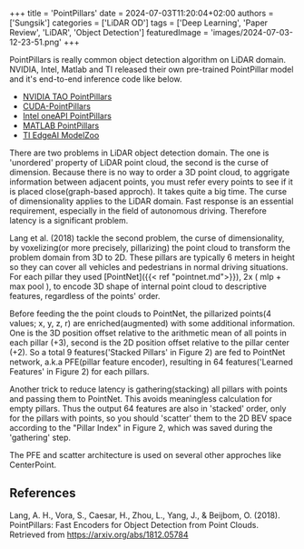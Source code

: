 +++
title = 'PointPillars'
date = 2024-07-03T11:20:04+02:00
authors = ['Sungsik']
categories = ['LiDAR OD']
tags = ['Deep Learning', 'Paper Review', 'LiDAR', 'Object Detection']
featuredImage = 'images/2024-07-03-12-23-51.png'
+++

PointPillars is really common object detection algorithm on LiDAR domain.
NVIDIA, Intel, Matlab and TI released their own pre-trained PointPillar model and it's end-to-end inference code like below.

<!--more-->

- [NVIDIA TAO PointPillars](https://docs.nvidia.com/tao/tao-toolkit/text/point_cloud/pointpillars.html)
- [CUDA-PointPillars](https://github.com/NVIDIA-AI-IOT/CUDA-PointPillars)
- [Intel oneAPI PointPillars](https://github.com/oneapi-src/oneAPI-samples/blob/master/AI-and-Analytics/End-to-end-Workloads/LidarObjectDetection-PointPillars/README.md)
- [MATLAB PointPillars](https://de.mathworks.com/help/lidar/ug/get-started-pointpillars.html)
- [TI EdgeAI ModelZoo](https://github.com/TexasInstruments/edgeai-modelzoo/tree/main/models/vision/detection_3d)


There are two problems in LiDAR object detection domain.
The one is 'unordered' property of LiDAR point cloud, the second is the curse of dimension.
Because there is no way to order a 3D point cloud, to aggrigate information between adjacent points, you must refer every points to see if it is placed close(graph-based approch).
It takes quite a big time.
The curse of dimensionality applies to the LiDAR domain.
Fast response is an essential requirement, especially in the field of autonomous driving.
Therefore latency is a significant problem.

Lang et al. (2018) tackle the second problem, the curse of dimensionality, by voxelizing(or more precisely, pillarizing) the point cloud to transform the problem domain from 3D to 2D.
These pillars are typically 6 meters in height so they can cover all vehicles and pedestrians in normal driving situations.
For each pillar they used [PointNet]({{< ref "pointnet.md">}}), 2x ( mlp + max pool ), to encode 3D shape of internal point cloud to descriptive features, regardless of the points' order.

<!-- ![](images/2024-07-03-12-23-51.png) -->

Before feeding the the point clouds to PointNet, the pillarized points(4 values; x, y, z, r) are enriched(augmented) with some additional information.
One is the 3D position offset relative to the arithmetic mean of all points in each pillar (+3), second is the 2D position offset relative to the pillar center (+2).
So a total 9 features('Stacked Pillars' in Figure 2) are fed to PointNet network, a.k.a PFE(pillar feature encoder), resulting in 64 features('Learned Features' in Figure 2) for each pillars.

Another trick to reduce latency is gathering(stacking) all pillars with points and passing them to PointNet.
This avoids meaningless calculation for empty pillars.
Thus the output 64 features are also in 'stacked' order, only for the pillars with points, so you should 'scatter' them to the 2D BEV space according to the "Pillar Index" in Figure 2, which was saved during the 'gathering' step.

The PFE and scatter architecture is used on several other approches like CenterPoint.

## References

Lang, A. H., Vora, S., Caesar, H., Zhou, L., Yang, J., & Beijbom, O. (2018). PointPillars: Fast Encoders for Object Detection from Point Clouds. Retrieved from https://arxiv.org/abs/1812.05784
